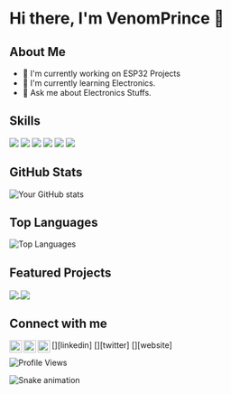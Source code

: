 # Hi there, I'm VenomPrince 👋

## About Me
- 🔭 I'm currently working on ESP32 Projects
- 🌱 I'm currently learning Electronics.
- 💬 Ask me about Electronics Stuffs.

## Skills
![](https://img.shields.io/badge/Code-JavaScript-informational?style=flat&logo=javascript&logoColor=white&color=2bbc8a)
![](https://img.shields.io/badge/Code-Python-informational?style=flat&logo=python&logoColor=white&color=2bbc8a)
![](https://img.shields.io/badge/Code-HTML5-informational?style=flat&logo=html5&logoColor=white&color=2bbc8a)
![](https://img.shields.io/badge/Code-CSS3-informational?style=flat&logo=css3&logoColor=white&color=2bbc8a)
![](https://img.shields.io/badge/Tools-Git-informational?style=flat&logo=git&logoColor=white&color=2bbc8a)
![](https://img.shields.io/badge/Tools-Docker-informational?style=flat&logo=docker&logoColor=white&color=2bbc8a)

## GitHub Stats
![Your GitHub stats](https://github-readme-stats.vercel.app/api?username=YourGitHubUsername&show_icons=true&theme=radical)

## Top Languages
![Top Languages](https://github-readme-stats.vercel.app/api/top-langs/?username=YourGitHubUsername&layout=compact&theme=radical)

## Featured Projects
<a href="[https://github.com/YourGitHubUsername/project1](https://github.com/VenomPrince/BlessedPath)">
  <img align="center" src="https://github-readme-stats.vercel.app/api/pin/?username=VenomPrince&repo=project1&theme=radical" />
</a>
<a href="[https://github.com/YourGitHubUsername/project2](https://github.com/VenomPrince/Encryption-tool)">
  <img align="center" src="https://github-readme-stats.vercel.app/api/pin/?username=VenomPrince&repo=project2&theme=radical" />
</a>


## Connect with me
[<img align="left" alt="YourName | LinkedIn" width="22px" src="https://cdn.jsdelivr.net/npm/simple-icons@v3/icons/linkedin.svg" />][linkedin]
[<img align="left" alt="YourName | Twitter" width="22px" src="https://cdn.jsdelivr.net/npm/simple-icons@v3/icons/twitter.svg" />][twitter]
[<img align="left" alt="YourName | Website" width="22px" src="https://cdn.jsdelivr.net/npm/simple-icons@v3/icons/safari.svg" />][website]


<!-- Optional: Add visitor counter -->
![Profile Views](https://komarev.com/ghpvc/?username=VenomPrince&color=green)

<!-- Optional: Add a snake animation of your contribution graph -->
![Snake animation](https://github.com/VenomPrince/blob/output/github-contribution-grid-snake.svg)
